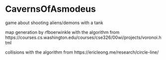 # CavernsOfAsmodeus
<p>game about shooting aliens/demons with a tank</p>
<p>map generation by rfboerwinkle with the algorithm from https://courses.cs.washington.edu/courses/cse326/00wi/projects/voronoi.html</p>
<p>collisions with the algorithm from https://ericleong.me/research/circle-line/</p>
